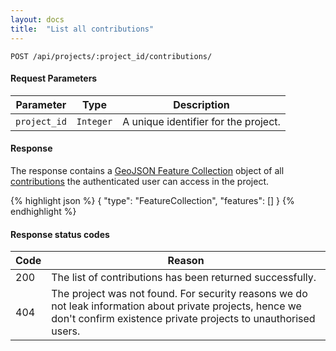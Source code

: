 ```yaml
---
layout: docs
title:  "List all contributions"
---
```


``````
POST /api/projects/:project_id/contributions/
``````

#### Request Parameters

Parameter         | Type        | Description
------------------|-------------|--------------------------------------
`project_id`      | `Integer`   | A unique identifier for the project.

#### Response

The response contains a [GeoJSON Feature Collection](http://geojson.org/geojson-spec.html#feature-collection-objects) object of all [contributions](contribution-response.html) the authenticated user can access in the project.

{% highlight json %}
{
    "type": "FeatureCollection",
    "features": []
}
{% endhighlight %}

#### Response status codes

Code  |  Reason
------|-----------------------------------------
 200  |  The list of contributions has been returned successfully.
 404  |  The project was not found. For security reasons we do not leak information about private projects, hence we don't confirm existence private projects to unauthorised users.
